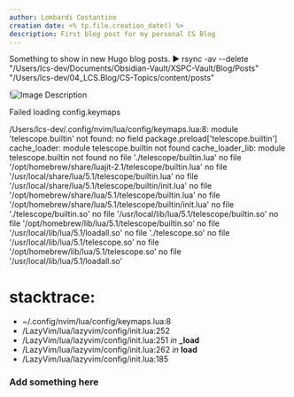 ```yaml
---
author: Lombardi Costantino
creation date: <% tp.file.creation_date() %>
description: First blog post for my personal CS Blog
---
```

Something to show in new Hugo blog posts.
▶ rsync -av --delete "/Users/lcs-dev/Documents/Obsidian-Vault/XSPC-Vault/Blog/Posts" "/Users/lcs-dev/04_LCS.Blog/CS-Topics/content/posts"


!![Image Description](/images/Screenshot%202024-12-16%20at%2014.08.17.png)

Failed loading config.keymaps

/Users/lcs-dev/.config/nvim/lua/config/keymaps.lua:8: module 'telescope.builtin' not found:
	no field package.preload['telescope.builtin']
cache_loader: module telescope.builtin not found
cache_loader_lib: module telescope.builtin not found
	no file './telescope/builtin.lua'
	no file '/opt/homebrew/share/luajit-2.1/telescope/builtin.lua'
	no file '/usr/local/share/lua/5.1/telescope/builtin.lua'
	no file '/usr/local/share/lua/5.1/telescope/builtin/init.lua'
	no file '/opt/homebrew/share/lua/5.1/telescope/builtin.lua'
	no file '/opt/homebrew/share/lua/5.1/telescope/builtin/init.lua'
	no file './telescope/builtin.so'
	no file '/usr/local/lib/lua/5.1/telescope/builtin.so'
	no file '/opt/homebrew/lib/lua/5.1/telescope/builtin.so'
	no file '/usr/local/lib/lua/5.1/loadall.so'
	no file './telescope.so'
	no file '/usr/local/lib/lua/5.1/telescope.so'
	no file '/opt/homebrew/lib/lua/5.1/telescope.so'
	no file '/usr/local/lib/lua/5.1/loadall.so'

# stacktrace:
  - ~/.config/nvim/lua/config/keymaps.lua:8
  - /LazyVim/lua/lazyvim/config/init.lua:252
  - /LazyVim/lua/lazyvim/config/init.lua:251 _in_ **_load**
  - /LazyVim/lua/lazyvim/config/init.lua:262 _in_ **load**
  - /LazyVim/lua/lazyvim/config/init.lua:185



### Add something here
